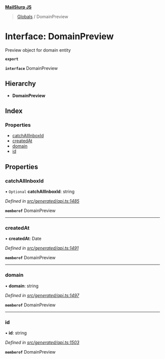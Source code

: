 **[MailSlurp JS](../README.md)**

> [Globals](../README.md) / DomainPreview

# Interface: DomainPreview

Preview object for domain entity

**`export`** 

**`interface`** DomainPreview

## Hierarchy

* **DomainPreview**

## Index

### Properties

* [catchAllInboxId](domainpreview.md#catchallinboxid)
* [createdAt](domainpreview.md#createdat)
* [domain](domainpreview.md#domain)
* [id](domainpreview.md#id)

## Properties

### catchAllInboxId

• `Optional` **catchAllInboxId**: string

*Defined in [src/generated/api.ts:1485](https://github.com/mailslurp/mailslurp-client/blob/a8663d0/src/generated/api.ts#L1485)*

**`memberof`** DomainPreview

___

### createdAt

•  **createdAt**: Date

*Defined in [src/generated/api.ts:1491](https://github.com/mailslurp/mailslurp-client/blob/a8663d0/src/generated/api.ts#L1491)*

**`memberof`** DomainPreview

___

### domain

•  **domain**: string

*Defined in [src/generated/api.ts:1497](https://github.com/mailslurp/mailslurp-client/blob/a8663d0/src/generated/api.ts#L1497)*

**`memberof`** DomainPreview

___

### id

•  **id**: string

*Defined in [src/generated/api.ts:1503](https://github.com/mailslurp/mailslurp-client/blob/a8663d0/src/generated/api.ts#L1503)*

**`memberof`** DomainPreview

